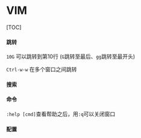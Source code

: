 # VIM

[TOC]

#### 跳转
`10G`   可以跳转到第10行 (`G`跳转至最后、`gg`跳转至最开头)

`Ctrl-w-w`  在多个窗口之间跳转

#### 搜索

#### 命令
`:help [cmd]`查看帮助之后，用`:q`可以关闭窗口

#### 配置
